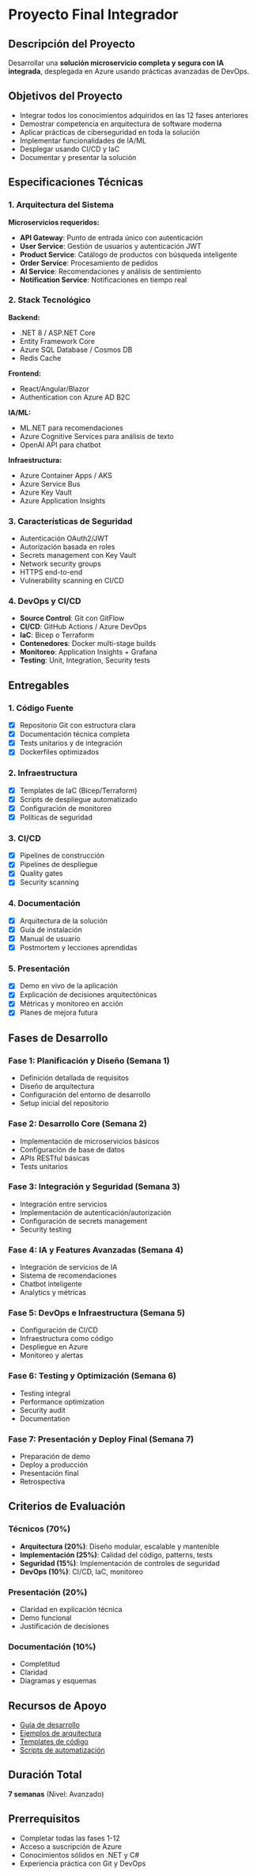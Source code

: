# Proyecto Final Integrador

## Descripción del Proyecto

Desarrollar una **solución microservicio completa y segura con IA integrada**, desplegada en Azure usando prácticas avanzadas de DevOps.

## Objetivos del Proyecto

- Integrar todos los conocimientos adquiridos en las 12 fases anteriores
- Demostrar competencia en arquitectura de software moderna
- Aplicar prácticas de ciberseguridad en toda la solución
- Implementar funcionalidades de IA/ML
- Desplegar usando CI/CD y IaC
- Documentar y presentar la solución

## Especificaciones Técnicas

### 1. Arquitectura del Sistema

**Microservicios requeridos:**
- **API Gateway**: Punto de entrada único con autenticación
- **User Service**: Gestión de usuarios y autenticación JWT
- **Product Service**: Catálogo de productos con búsqueda inteligente
- **Order Service**: Procesamiento de pedidos
- **AI Service**: Recomendaciones y análisis de sentimiento
- **Notification Service**: Notificaciones en tiempo real

### 2. Stack Tecnológico

**Backend:**
- .NET 8 / ASP.NET Core
- Entity Framework Core
- Azure SQL Database / Cosmos DB
- Redis Cache

**Frontend:**
- React/Angular/Blazor
- Authentication con Azure AD B2C

**IA/ML:**
- ML.NET para recomendaciones
- Azure Cognitive Services para análisis de texto
- OpenAI API para chatbot

**Infraestructura:**
- Azure Container Apps / AKS
- Azure Service Bus
- Azure Key Vault
- Azure Application Insights

### 3. Características de Seguridad

- Autenticación OAuth2/JWT
- Autorización basada en roles
- Secrets management con Key Vault
- Network security groups
- HTTPS end-to-end
- Vulnerability scanning en CI/CD

### 4. DevOps y CI/CD

- **Source Control**: Git con GitFlow
- **CI/CD**: GitHub Actions / Azure DevOps
- **IaC**: Bicep o Terraform
- **Contenedores**: Docker multi-stage builds
- **Monitoreo**: Application Insights + Grafana
- **Testing**: Unit, Integration, Security tests

## Entregables

### 1. Código Fuente
- [x] Repositorio Git con estructura clara
- [x] Documentación técnica completa
- [x] Tests unitarios y de integración
- [x] Dockerfiles optimizados

### 2. Infraestructura
- [x] Templates de IaC (Bicep/Terraform)
- [x] Scripts de despliegue automatizado
- [x] Configuración de monitoreo
- [x] Políticas de seguridad

### 3. CI/CD
- [x] Pipelines de construcción
- [x] Pipelines de despliegue
- [x] Quality gates
- [x] Security scanning

### 4. Documentación
- [x] Arquitectura de la solución
- [x] Guía de instalación
- [x] Manual de usuario
- [x] Postmortem y lecciones aprendidas

### 5. Presentación
- [x] Demo en vivo de la aplicación
- [x] Explicación de decisiones arquitectónicas
- [x] Métricas y monitoreo en acción
- [x] Planes de mejora futura

## Fases de Desarrollo

### Fase 1: Planificación y Diseño (Semana 1)
- Definición detallada de requisitos
- Diseño de arquitectura
- Configuración del entorno de desarrollo
- Setup inicial del repositorio

### Fase 2: Desarrollo Core (Semana 2)
- Implementación de microservicios básicos
- Configuración de base de datos
- APIs RESTful básicas
- Tests unitarios

### Fase 3: Integración y Seguridad (Semana 3)
- Integración entre servicios
- Implementación de autenticación/autorización
- Configuración de secrets management
- Security testing

### Fase 4: IA y Features Avanzadas (Semana 4)
- Integración de servicios de IA
- Sistema de recomendaciones
- Chatbot inteligente
- Analytics y métricas

### Fase 5: DevOps e Infraestructura (Semana 5)
- Configuración de CI/CD
- Infraestructura como código
- Despliegue en Azure
- Monitoreo y alertas

### Fase 6: Testing y Optimización (Semana 6)
- Testing integral
- Performance optimization
- Security audit
- Documentation

### Fase 7: Presentación y Deploy Final (Semana 7)
- Preparación de demo
- Deploy a producción
- Presentación final
- Retrospectiva

## Criterios de Evaluación

### Técnicos (70%)
- **Arquitectura (20%)**: Diseño modular, escalable y mantenible
- **Implementación (25%)**: Calidad del código, patterns, tests
- **Seguridad (15%)**: Implementación de controles de seguridad
- **DevOps (10%)**: CI/CD, IaC, monitoreo

### Presentación (20%)
- Claridad en explicación técnica
- Demo funcional
- Justificación de decisiones

### Documentación (10%)
- Completitud
- Claridad
- Diagramas y esquemas

## Recursos de Apoyo

- [Guía de desarrollo](./docs/development-guide.md)
- [Ejemplos de arquitectura](./docs/architecture-examples.md)
- [Templates de código](./templates/)
- [Scripts de automatización](./scripts/)

## Duración Total

 **7 semanas** (Nivel: Avanzado)

## Prerrequisitos

- Completar todas las fases 1-12
- Acceso a suscripción de Azure
- Conocimientos sólidos en .NET y C#
- Experiencia práctica con Git y DevOps